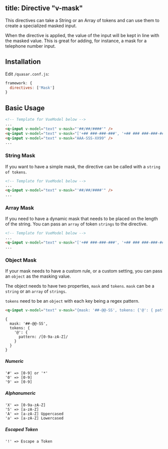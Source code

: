 title: Directive "v-mask"
---
This directives can take a String or an Array of tokens and can use them to create a specialized masked input.

When the directive is applied, the value of the input will be kept in line with the masked value. This is great for adding, for instance, a mask for a telephone number input.  

## Installation
Edit `/quasar.conf.js`:
```js
framework: {
  directives: ['Mask']
}
```

## Basic Usage
``` html
<!-- Template for VueModel below -->
...
<q-input v-model="text" v-mask="'##/##/####'" />
<q-input v-model="text" v-mask="['+## ###-###-###', '+## ### ###-###-###']" />
<q-input v-model="text" v-mask="AAA-SSS-XX99" />
...
```
### String Mask
If you want to have a simple mask, the directive can be called with a `string of tokens`.

``` html
<!-- Template for VueModel below -->
...
<q-input v-model="text" v-mask="'##/##/####'" />
...
```

### Array Mask
If you need to have a dynamic mask that needs to be placed on the length of the string. You can pass an `array` of token `strings` to the directive.

``` html
<!-- Template for VueModel below -->
...
<q-input v-model="text" v-mask="['+## ###-###-###', '+## ### ###-###-###']" />
...
```

### Object Mask
If your mask needs to have a custom rule, or a custom setting, you can pass an `object` as the masking value.

The object needs to have two properties, `mask` and `tokens`. 
`mask` can be a `string` or an `array` of `strings`.

`tokens` need to be an `object` with each key being a regex pattern.
 
```html
<q-input v-model="text" v-mask="{mask: '##-@@-SS', tokens: {'@': { pattern: /[0-9a-zA-Z]/ }}}" />
```

```JS
{
  mask: '##-@@-SS',
  tokens: {
    '@': { 
      pattern: /[0-9a-zA-Z]/ 
    }
  }
}
```
 
##### Numeric
```
'#' => [0-9] or '*'
'0' => [0-9]
'9' => [0-9]
``` 

##### Alphanumeric
```
'X' => [0-9a-zA-Z]
'S' => [a-zA-Z]
'A' => [a-zA-Z] Uppercased
'a' => [a-zA-Z] Lowercased
``` 

##### Escaped Token
```
'!' => Escape a Token
``` 
